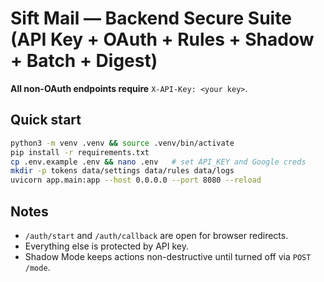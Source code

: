 
# Sift Mail — Backend Secure Suite (API Key + OAuth + Rules + Shadow + Batch + Digest)

**All non-OAuth endpoints require** `X-API-Key: <your key>`.

## Quick start
```bash
python3 -m venv .venv && source .venv/bin/activate
pip install -r requirements.txt
cp .env.example .env && nano .env   # set API_KEY and Google creds
mkdir -p tokens data/settings data/rules data/logs
uvicorn app.main:app --host 0.0.0.0 --port 8080 --reload
```

## Notes
- `/auth/start` and `/auth/callback` are open for browser redirects.
- Everything else is protected by API key.
- Shadow Mode keeps actions non-destructive until turned off via `POST /mode`.
